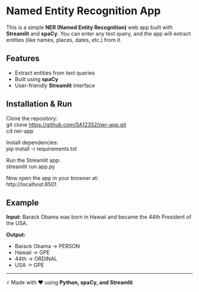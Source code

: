 # Named Entity Recognition App  

This is a simple **NER (Named Entity Recognition)** web app built with **Streamlit** and **spaCy**. You can enter any text query, and the app will extract entities (like names, places, dates, etc.) from it.  

## Features  
- Extract entities from text queries  
- Built using **spaCy**  
- User-friendly **Streamlit** interface  

## Installation & Run  

Clone the repository:  
git clone https://github.com/SA12352/ner-app.git  
cd ner-app  

Install dependencies:  
pip install -r requirements.txt  

Run the Streamlit app:  
streamlit run app.py  

Now open the app in your browser at:  
http://localhost:8501  

## Example  

**Input:** Barack Obama was born in Hawaii and became the 44th President of the USA.  

**Output:**  
- Barack Obama → PERSON  
- Hawaii → GPE  
- 44th → ORDINAL  
- USA → GPE  

---

⚡ Made with ❤️ using **Python, spaCy, and Streamlit**

